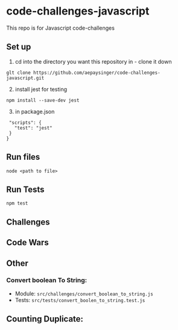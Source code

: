 # code-challenges-javascript
This repo is for Javascript code-challenges
## Set up
1) cd into the directory you want this repository in - clone it down
```
glt clone https://github.com/aepaysinger/code-challenges-javascript.git
```
2) install jest for testing
```
npm install --save-dev jest
```
3) in package.json
 ``` {
  "scripts": {
    "test": "jest"
  }
}
```
## Run files
```
node <path to file>
```
## Run Tests
```
npm test
```

## Challenges
## Code Wars
## Other
### Convert boolean To String:
  * Module: `src/challenges/convert_boolean_to_string.js`
  * Tests: `src/tests/convert_boolen_to_string.test.js`
## Counting Duplicate:

 
 


